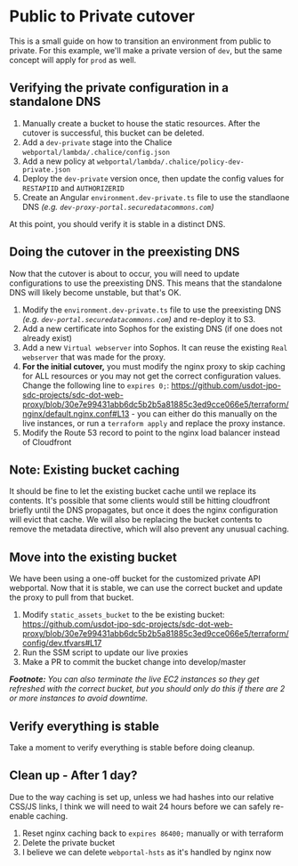 
# Public to Private cutover

This is a small guide on how to transition an environment from public to private. For this example, we'll make a private version of `dev`, but the same concept will apply for `prod` as well.

## Verifying the private configuration in a standalone DNS

1. Manually create a bucket to house the static resources. After the cutover is successful, this bucket can be deleted.
1. Add a `dev-private` stage into the Chalice `webportal/lambda/.chalice/config.json`
1. Add a new policy at `webportal/lambda/.chalice/policy-dev-private.json`
1. Deploy the `dev-private` version once, then update the config values for `RESTAPIID` and `AUTHORIZERID`
1. Create an Angular `environment.dev-private.ts` file to use the standlaone DNS _(e.g. `dev-proxy-portal.securedatacommons.com`)_

At this point, you should verify it is stable in a distinct DNS.

## Doing the cutover in the preexisting DNS

Now that the cutover is about to occur, you will need to update configurations to use the preexisting DNS. This means that the standalone DNS will likely become unstable, but that's OK.

1. Modify the `environment.dev-private.ts` file to use the preexisting DNS _(e.g. `dev-portal.securedatacommons.com`)_ and re-deploy it to S3.
1. Add a new certificate into Sophos for the existing DNS (if one does not already exist)
1. Add a new `Virtual webserver` into Sophos. It can reuse the existing `Real webserver` that was made for the proxy.
1. **For the initial cutover,** you must modify the nginx proxy to skip caching for ALL resources or you may not get the correct configuration values. Change the following line to `expires 0;`: https://github.com/usdot-jpo-sdc-projects/sdc-dot-web-proxy/blob/30e7e99431abb6dc5b2b5a81885c3ed9cce066e5/terraform/nginx/default.nginx.conf#L13 - you can either do this manually on the live instances, or run a `terraform apply` and replace the proxy instance.
1. Modify the Route 53 record to point to the nginx load balancer instead of Cloudfront

## Note: Existing bucket caching

It should be fine to let the existing bucket cache until we replace its contents. It's possible that some clients would still be hitting cloudfront briefly until the DNS propagates, but once it does the nginx configuration will evict that cache. We will also be replacing the bucket contents to remove the metadata directive, which will also prevent any unusual caching.

## Move into the existing bucket

We have been using a one-off bucket for the customized private API webportal. Now that it is stable, we can use the correct bucket and update the proxy to pull from that bucket.

1. Modify `static_assets_bucket` to the be existing bucket: https://github.com/usdot-jpo-sdc-projects/sdc-dot-web-proxy/blob/30e7e99431abb6dc5b2b5a81885c3ed9cce066e5/terraform/config/dev.tfvars#L17
1. Run the SSM script to update our live proxies
1. Make a PR to commit the bucket change into develop/master

_**Footnote:** You can also terminate the live EC2 instances so they get refreshed with the correct bucket, but you should only do this if there are 2 or more instances to avoid downtime._

## Verify everything is stable

Take a moment to verify everything is stable before doing cleanup.

## Clean up - After 1 day?

Due to the way caching is set up, unless we had hashes into our relative CSS/JS links, I think we will need to wait 24 hours before we can safely re-enable caching.

1. Reset nginx caching back to `expires 86400;` manually or with terraform
1. Delete the private bucket
1. I believe we can delete `webportal-hsts` as it's handled by nginx now